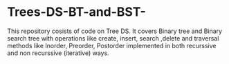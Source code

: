 # Trees-DS-BT-and-BST-

This repository cosists of code on Tree DS. 
It covers Binary tree and Binary search tree with operations like create, insert, search ,delete and 
traversal methods like Inorder, Preorder, Postorder implemented in both recurssive and non recurssive (iterative) ways.
